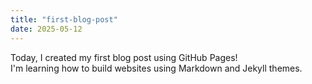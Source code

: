 ```yaml
---
title: "first-blog-post"
date: 2025-05-12
---
```

Today, I created my first blog post using GitHub Pages!  
I'm learning how to build websites using Markdown and Jekyll themes.
